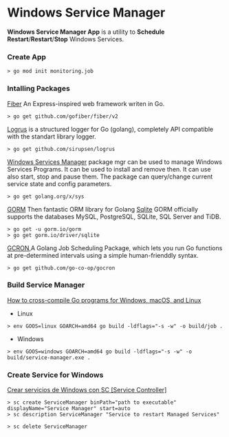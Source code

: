 # Windows Service Manager


**Windows Service Manager App** is a utility to **Schedule Restart**/**Restart**/**Stop** Windows Services.





### Create App

```shell
> go mod init monitoring.job
```

### Intalling Packages


[Fiber](https://gofiber.io/) An Express-inspired web framework writen in Go.

```shell
> go get github.com/gofiber/fiber/v2
```

[Logrus](https://github.com/sirupsen/logrus) is a structured logger for Go (golang), completely API compatible with the standart library logger.

```shell
> go get github.com/sirupsen/logrus
```

[Windows Services Manager](https://pkg.go.dev/golang.org/x/sys/windows/svc/mgr) package mgr can be used to manage Windows Services Programs. It can be used to install and remove then. It can use also start, stop and pause them. The package can query/change current service state and config parameters.

```shell
> go get golang.org/x/sys
```

[GORM](https://gorm.io/) Then fantastic ORM library for Golang
[Sqlite](https://gorm.io/docs/connecting_to_the_database.html) GORM officially supports the databases MySQL, PostgreSQL, SQLite, SQL Server and TiDB.

```shell
> go get -u gorm.io/gorm
> go get gorm.io/driver/sqlite
```

[GCRON](https://github.com/go-co-op/gocron),A Golang Job Scheduling Package, which lets you run Go functions at pre-determined intervals using a simple human-frienddly syntax.

```shell
> go get github.com/go-co-op/gocron
```

### Build Service Manager

[How to cross-compile Go programs for Windows, macOS, and Linux](https://freshman.tech/snippets/go/cross-compile-go-programs/)

* Linux
 ```shell
 > env GOOS=linux GOARCH=amd64 go build -ldflags="-s -w" -o build/job .
 ```
* Windows
```shell
> env GOOS=windows GOARCH=amd64 go build -ldflags="-s -w" -o build/service-manager.exe .
 ```


 ### Create Service for Windows

 [Crear servicios de Windows con SC [Service Controller]](https://www.zonasystem.com/2013/08/crear-servicios-de-windows-con-sc.html)

 ```shell
 > sc create ServiceManager binPath="path to executable" displayName="Service Manager" start=auto
 > sc description ServiceManager "Service to restart Managed Services"
 ```


 ```shell
 > sc delete ServiceManager 
 ```